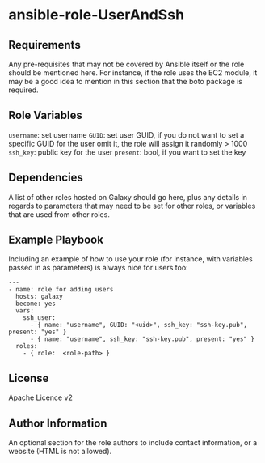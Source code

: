 ansible-role-UserAndSsh
=========


Requirements
------------

Any pre-requisites that may not be covered by Ansible itself or the role should be mentioned here. For instance, if the role uses the EC2 module, it may be a good idea to mention in this section that the boto package is required.

Role Variables
--------------
``username``: set username
``GUID``: set user GUID, if you do not want to set a specific GUID for the user omit it, the role will assign it randomly > 1000
``ssh_key``: public key for the user
``present``: bool, if you want to set the key

Dependencies
------------

A list of other roles hosted on Galaxy should go here, plus any details in regards to parameters that may need to be set for other roles, or variables that are used from other roles.

Example Playbook
----------------

Including an example of how to use your role (for instance, with variables passed in as parameters) is always nice for users too:

```
---
- name: role for adding users
  hosts: galaxy
  become: yes
  vars:
    ssh_user: 
      - { name: "username", GUID: "<uid>", ssh_key: "ssh-key.pub", present: "yes" }
      - { name: "username", ssh_key: "ssh-key.pub", present: "yes" }
  roles:
    - { role:  <role-path> }

```

License
-------
Apache Licence v2

Author Information
------------------

An optional section for the role authors to include contact information, or a website (HTML is not allowed).
